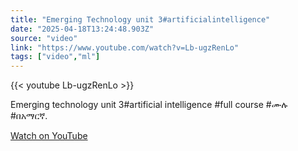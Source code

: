 ```yaml
---
title: "Emerging Technology unit 3#artificialintelligence"
date: "2025-04-18T13:24:48.903Z"
source: "video"
link: "https://www.youtube.com/watch?v=Lb-ugzRenLo"
tags: ["video","ml"]
---
```


{{< youtube Lb-ugzRenLo >}}

Emerging technology unit 3#artificial intelligence #full course #ሙሉ #በአማርኛ.

[Watch on YouTube](https://www.youtube.com/watch?v=Lb-ugzRenLo)
